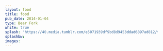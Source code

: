 ```yaml
---
layout: food
title: food
pub_date: 2014-01-04
type: Bear Fork
white: true
splash: "https://40.media.tumblr.com/e5071939df9bd8d9453ddad6897ad812/tumblr_npo4krjFOe1snf70wo1_1280.png"
splashbw:
images: 
---
```

